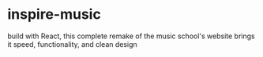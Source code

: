 # inspire-music

build with React, this complete remake of the music school's website brings it speed, functionality, and clean design
